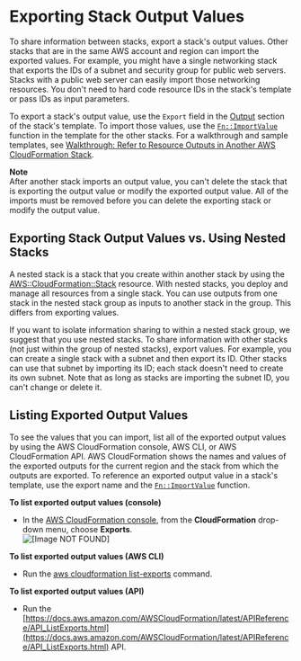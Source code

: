 # Exporting Stack Output Values<a name="using-cfn-stack-exports"></a>

To share information between stacks, export a stack's output values\. Other stacks that are in the same AWS account and region can import the exported values\. For example, you might have a single networking stack that exports the IDs of a subnet and security group for public web servers\. Stacks with a public web server can easily import those networking resources\. You don't need to hard code resource IDs in the stack's template or pass IDs as input parameters\.

To export a stack's output value, use the `Export` field in the [Output](outputs-section-structure.md) section of the stack's template\. To import those values, use the [`Fn::ImportValue`](intrinsic-function-reference-importvalue.md) function in the template for the other stacks\. For a walkthrough and sample templates, see [Walkthrough: Refer to Resource Outputs in Another AWS CloudFormation Stack](walkthrough-crossstackref.md)\.

**Note**  
After another stack imports an output value, you can't delete the stack that is exporting the output value or modify the exported output value\. All of the imports must be removed before you can delete the exporting stack or modify the output value\.

## Exporting Stack Output Values vs\. Using Nested Stacks<a name="output-vs-nested"></a>

A nested stack is a stack that you create within another stack by using the [AWS::CloudFormation::Stack](https://docs.aws.amazon.com/AWSCloudFormation/latest/UserGuide/aws-properties-stack.html) resource\. With nested stacks, you deploy and manage all resources from a single stack\. You can use outputs from one stack in the nested stack group as inputs to another stack in the group\. This differs from exporting values\.

If you want to isolate information sharing to within a nested stack group, we suggest that you use nested stacks\. To share information with other stacks \(not just within the group of nested stacks\), export values\. For example, you can create a single stack with a subnet and then export its ID\. Other stacks can use that subnet by importing its ID; each stack doesn't need to create its own subnet\. Note that as long as stacks are importing the subnet ID, you can't change or delete it\.

## Listing Exported Output Values<a name="w4669ab1c15c21c11"></a>

To see the values that you can import, list all of the exported output values by using the AWS CloudFormation console, AWS CLI, or AWS CloudFormation API\. AWS CloudFormation shows the names and values of the exported outputs for the current region and the stack from which the outputs are exported\. To reference an exported output value in a stack's template, use the export name and the [`Fn::ImportValue`](intrinsic-function-reference-importvalue.md) function\.

**To list exported output values \(console\)**
+ In the [AWS CloudFormation console](https://console.aws.amazon.com/cloudformation), from the **CloudFormation** drop\-down menu, choose **Exports**\.  
![\[Image NOT FOUND\]](http://docs.aws.amazon.com/AWSCloudFormation/latest/UserGuide/images/console-cfn-exports.png)

**To list exported output values \(AWS CLI\)**
+ Run the [aws cloudformation list\-exports](https://docs.aws.amazon.com/cli/latest/reference/cloudformation/list-exports.html) command\.

**To list exported output values \(API\)**
+ Run the [https://docs.aws.amazon.com/AWSCloudFormation/latest/APIReference/API_ListExports.html](https://docs.aws.amazon.com/AWSCloudFormation/latest/APIReference/API_ListExports.html) API\.